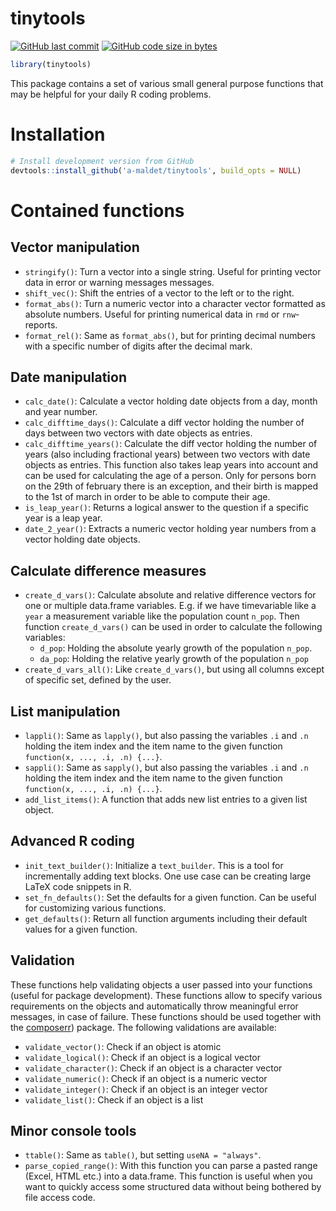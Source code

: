 
# tinytools

<!-- badges: start -->

[![GitHub last
commit](https://img.shields.io/github/last-commit/a-maldet/tinytools.svg?logo=github)](https://github.com/a-maldet/tinytools/commits/master)
[![GitHub code size in
bytes](https://img.shields.io/github/languages/code-size/a-maldet/tinytools.svg?logo=github)](https://github.com/a-maldet/tinytools)
<!-- badges: end -->

``` r
library(tinytools)
```

This package contains a set of various small general purpose functions
that may be helpful for your daily R coding problems.

# Installation

``` r
# Install development version from GitHub
devtools::install_github('a-maldet/tinytools', build_opts = NULL)
```

# Contained functions

## Vector manipulation

  - `stringify()`: Turn a vector into a single string. Useful for
    printing vector data in error or warning messages messages.
  - `shift_vec()`: Shift the entries of a vector to the left or to the
    right.
  - `format_abs()`: Turn a numeric vector into a character vector
    formatted as absolute numbers. Useful for printing numerical data in
    `rmd` or `rnw`-reports.
  - `format_rel()`: Same as `format_abs()`, but for printing decimal
    numbers with a specific number of digits after the decimal mark.

## Date manipulation

  - `calc_date()`: Calculate a vector holding date objects from a day,
    month and year number.
  - `calc_difftime_days()`: Calculate a diff vector holding the number
    of days between two vectors with date objects as entries.
  - `calc_difftime_years()`: Calculate the diff vector holding the
    number of years (also including fractional years) between two
    vectors with date objects as entries. This function also takes leap
    years into account and can be used for calculating the age of a
    person. Only for persons born on the 29th of february there is an
    exception, and their birth is mapped to the 1st of march in order to
    be able to compute their age.
  - `is_leap_year()`: Returns a logical answer to the question if a
    specific year is a leap year.
  - `date_2_year()`: Extracts a numeric vector holding year numbers from
    a vector holding date objects.

## Calculate difference measures

  - `create_d_vars()`: Calculate absolute and relative difference
    vectors for one or multiple data.frame variables. E.g. if we have
    timevariable like a `year` a measurement variable like the
    population count `n_pop`. Then function `create_d_vars()` can be
    used in order to calculate the following variables:
      - `d_pop`: Holding the absolute yearly growth of the population
        `n_pop`.
      - `da_pop`: Holding the relative yearly growth of the population
        `n_pop`
  - `create_d_vars_all()`: Like `create_d_vars()`, but using all columns
    except of specific set, defined by the user.

## List manipulation

  - `lappli()`: Same as `lapply()`, but also passing the variables `.i`
    and `.n` holding the item index and the item name to the given
    function `function(x, ..., .i, .n) {...}`.
  - `sappli()`: Same as `sapply()`, but also passing the variables `.i`
    and `.n` holding the item index and the item name to the given
    function `function(x, ..., .i, .n) {...}`.
  - `add_list_items()`: A function that adds new list entries to a given
    list object.

## Advanced R coding

  - `init_text_builder()`: Initialize a `text_builder`. This is a tool
    for incrementally adding text blocks. One use case can be creating
    large LaTeX code snippets in R.
  - `set_fn_defaults()`: Set the defaults for a given function. Can be
    useful for customizing various functions.
  - `get_defaults()`: Return all function arguments including their
    default values for a given function.

## Validation

These functions help validating objects a user passed into your
functions (useful for package development). These functions allow to
specify various requirements on the objects and automatically throw
meaningful error messages, in case of failure. These functions should be
used together with the
[composerr](https://github.com/a-maldet/composerr)) package. The
following validations are available:

  - `validate_vector()`: Check if an object is atomic
  - `validate_logical()`: Check if an object is a logical vector
  - `validate_character()`: Check if an object is a character vector
  - `validate_numeric()`: Check if an object is a numeric vector
  - `validate_integer()`: Check if an object is an integer vector
  - `validate_list()`: Check if an object is a list

## Minor console tools

  - `ttable()`: Same as `table()`, but setting `useNA = "always"`.
  - `parse_copied_range()`: With this function you can parse a pasted
    range (Excel, HTML etc.) into a data.frame. This function is useful
    when you want to quickly access some structured data without being
    bothered by file access code.
